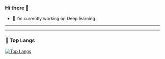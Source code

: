 ### Hi there 👋

- 🔭 I’m currently working on Deep learning.

---

<!-- START gadpp -->

---

### 🌱 Top Langs 

[![Top Langs](https://github-readme-stats.vercel.app/api/top-langs/?username=edwdch&layout=compact)](https://github.com/anuraghazra/github-readme-stats)
<!--
**edwdch/edwdch** is a ✨ _special_ ✨ repository because its `README.md` (this file) appears on your GitHub profile.

Here are some ideas to get you started:

- 🔭 I’m currently working on ...
- 🌱 I’m currently learning ...
- 👯 I’m looking to collaborate on ...
- 🤔 I’m looking for help with ...
- 💬 Ask me about ...
- 📫 How to reach me: ...
- 😄 Pronouns: ...
- ⚡ Fun fact: ...
-->
